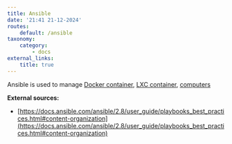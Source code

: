 ```yaml
---
title: Ansible
date: '21:41 21-12-2024'
routes:
    default: /ansible
taxonomy:
    category:
        - docs
external_links:
    title: true
---
```


Ansible is used to manage [Docker container](/docker), [LXC container](/lcx), [computers](/amd64-computers) 

**External sources:**

* [https://docs.ansible.com/ansible/2.8/user_guide/playbooks_best_practices.html#content-organization](https://docs.ansible.com/ansible/2.8/user_guide/playbooks_best_practices.html#content-organization)
